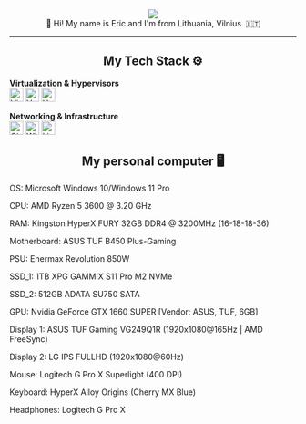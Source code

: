 <div align="center">
<img src="https://github.com/user-attachments/assets/cd592dc3-fb23-4a77-b410-a1034e519227" align="center">
</div>


<div align="center">
👋 Hi! My name is Eric and I'm from Lithuania, Vilnius. 🇱🇹
</div>


---

<div align="center">
<h2>My Tech Stack ⚙️</h2>
</div>

**Virtualization & Hypervisors**  
<img src="https://i.imgur.com/z3bGGot.png" width="24" alt="VirtualBox"> <img src="https://i.imgur.com/XcWyq0m.png" width="24" alt="VMWare Workstation"> <img src="https://i.imgur.com/4iCD6Vi.png" width="24" alt="Hyper-V">

**Networking & Infrastructure**  
<img src="https://i.imgur.com/8mon6cF.png" width="24" alt="Cisco"> <img src="https://i.imgur.com/h4r99hv.png" width="24" alt="Windows Server"> <img src="https://i.imgur.com/qmEsYpm.png" width="24" alt="Linux">

<div align="center">
<h2>My personal computer 🖥️</h2>
</div>

OS: Microsoft Windows 10/Windows 11 Pro

CPU: AMD Ryzen 5 3600 @ 3.20 GHz

RAM: Kingston HyperX FURY 32GB DDR4 @ 3200MHz (16-18-18-36)

Motherboard: ASUS TUF B450 Plus-Gaming

PSU: Enermax Revolution 850W

SSD_1: 1TB XPG GAMMIX S11 Pro M2 NVMe

SSD_2: 512GB ADATA SU750 SATA

GPU: Nvidia GeForce GTX 1660 SUPER [Vendor: ASUS, TUF, 6GB]

Display 1: ASUS TUF Gaming VG249Q1R (1920x1080@165Hz | AMD FreeSync)

Display 2: LG IPS FULLHD (1920x1080@60Hz) 

Mouse: Logitech G Pro X Superlight (400 DPI)

Keyboard: HyperX Alloy Origins (Cherry MX Blue)

Headphones: Logitech G Pro X

